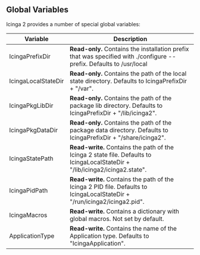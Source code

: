 ## Global Variables

Icinga 2 provides a number of special global variables:

Variable           |Description
-------------------|-------------------
IcingaPrefixDir    |**Read-only.** Contains the installation prefix that was specified with ./configure --prefix. Defaults to /usr/local
IcingaLocalStateDir|**Read-only.** Contains the path of the local state directory. Defaults to IcingaPrefixDir + "/var".
IcingaPkgLibDir    |**Read-only.** Contains the path of the package lib directory. Defaults to IcingaPrefixDir + "/lib/icinga2".
IcingaPkgDataDir   |**Read-only.** Contains the path of the package data directory. Defaults to IcingaPrefixDir + "/share/icinga2".
IcingaStatePath    |**Read-write.** Contains the path of the Icinga 2 state file. Defaults to IcingaLocalStateDir + "/lib/icinga2/icinga2.state".
IcingaPidPath      |**Read-write.** Contains the path of the Icinga 2 PID file. Defaults to IcingaLocalStateDir + "/run/icinga2/icinga2.pid".
IcingaMacros       |**Read-write.** Contains a dictionary with global macros. Not set by default.
ApplicationType    |**Read-write.** Contains the name of the Application type. Defaults to "IcingaApplication".
